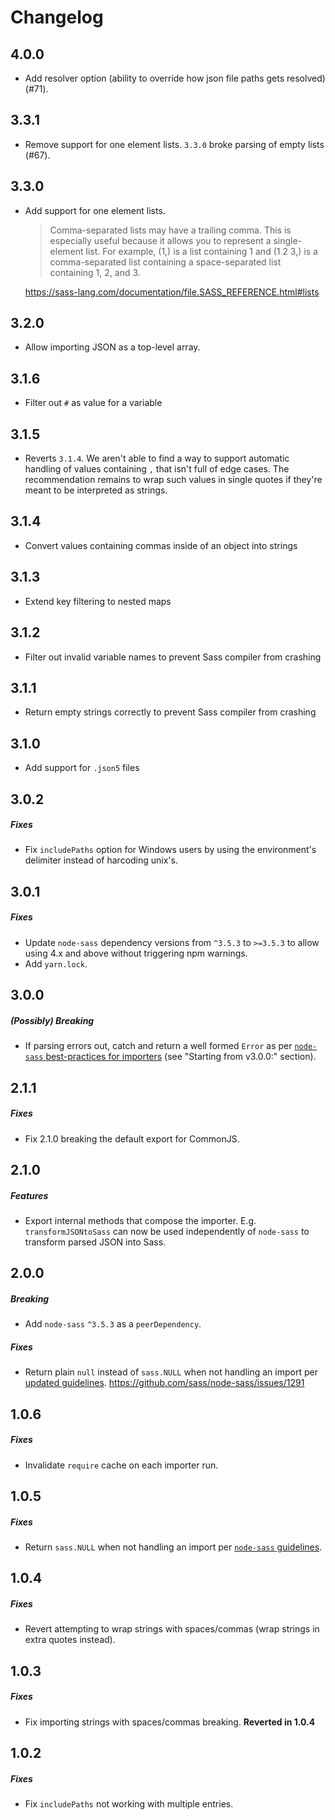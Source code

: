 # Changelog

## 4.0.0
* Add resolver option (ability to override how json file paths gets resolved) (#71).

## 3.3.1
* Remove support for one element lists. `3.3.0` broke parsing of empty lists (#67).

## 3.3.0
* Add support for one element lists.

  > Comma-separated lists may have a trailing comma. This is especially useful because it allows you to represent a single-element list. For example, (1,) is a list containing 1 and (1 2 3,) is a comma-separated list containing a space-separated list containing 1, 2, and 3.

  https://sass-lang.com/documentation/file.SASS_REFERENCE.html#lists

## 3.2.0
* Allow importing JSON as a top-level array.

## 3.1.6
* Filter out `#` as value for a variable

## 3.1.5
* Reverts `3.1.4`. We aren't able to find a way to support automatic handling of values containing `,` that isn't full of edge cases. The recommendation remains to wrap such values in single quotes if they're meant to be interpreted as strings.

## 3.1.4
* Convert values containing commas inside of an object into strings

## 3.1.3
* Extend key filtering to nested maps

## 3.1.2
* Filter out invalid variable names to prevent Sass compiler from crashing

## 3.1.1
* Return empty strings correctly to prevent Sass compiler from crashing

## 3.1.0
* Add support for `.json5` files

## 3.0.2
##### Fixes
* Fix `includePaths` option for Windows users by using the environment's delimiter instead of harcoding unix's.

## 3.0.1
##### Fixes
* Update `node-sass` dependency versions from `^3.5.3` to `>=3.5.3` to allow using 4.x and above without triggering npm warnings.
* Add `yarn.lock`.

## 3.0.0
##### (Possibly) Breaking
* If parsing errors out, catch and return a well formed `Error` as per [`node-sass` best-practices for importers](https://github.com/sass/node-sass/blob/dc92c18e1dffd4acbab69e76c4bcda238f52da27/README.md#importer--v200---experimental) (see "Starting from v3.0.0:" section).

## 2.1.1
##### Fixes
* Fix 2.1.0 breaking the default export for CommonJS.

## 2.1.0
##### Features
* Export internal methods that compose the importer. E.g. `transformJSONtoSass` can now be used independently of `node-sass` to transform parsed JSON into Sass.

## 2.0.0
##### Breaking
* Add `node-sass` `^3.5.3` as a `peerDependency`.

##### Fixes
* Return plain `null` instead of `sass.NULL` when not handling an import per [updated guidelines](https://github.com/sass/node-sass/blob/master/README.md#importer--v200---experimental). https://github.com/sass/node-sass/issues/1291

## 1.0.6
##### Fixes
* Invalidate `require` cache on each importer run.

## 1.0.5
##### Fixes
* Return `sass.NULL` when not handling an import per [`node-sass` guidelines](https://github.com/sass/node-sass/blob/fe8dbae1ddbbb602bf508d63b558a003f496f9b6/README.md#importer--v200---experimental).

## 1.0.4
##### Fixes
* Revert attempting to wrap strings with spaces/commas (wrap strings in extra quotes instead).

## 1.0.3
##### Fixes
* Fix importing strings with spaces/commas breaking. **Reverted in 1.0.4**

## 1.0.2
##### Fixes
* Fix `includePaths` not working with multiple entries.
